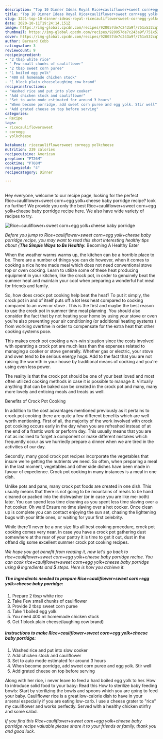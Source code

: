 ```yaml
---
description: "Top 10 Dinner Ideas Royal Rice+cauliflower+sweet corn+egg yolk+cheese baby porridge"
title: "Top 10 Dinner Ideas Royal Rice+cauliflower+sweet corn+egg yolk+cheese baby porridge"
slug: 3221-top-10-dinner-ideas-royal-ricecauliflowersweet-cornegg-yolkcheese-baby-porridge
date: 2020-10-11T19:24:14.151Z
image: https://img-global.cpcdn.com/recipes/920057de7c243a9f/751x532cq70/ricecauliflowersweet-cornegg-yolkcheese-baby-porridge-recipe-main-photo.jpg
thumbnail: https://img-global.cpcdn.com/recipes/920057de7c243a9f/751x532cq70/ricecauliflowersweet-cornegg-yolkcheese-baby-porridge-recipe-main-photo.jpg
cover: https://img-global.cpcdn.com/recipes/920057de7c243a9f/751x532cq70/ricecauliflowersweet-cornegg-yolkcheese-baby-porridge-recipe-main-photo.jpg
author: Bernard Cobb
ratingvalue: 3
reviewcount: 9
recipeingredient:
- "2 tbsp white rice"
- " Few small chunks of cauliflower"
- "2 tbsp sweet corn puree"
- "1 boiled egg yolk"
- "400 ml homemade chicken stock"
- "1 block plain cheeselaughing cow brand"
recipeinstructions:
- "Washed rice and put into slow cooker"
- "Add chicken stock and cauliflower"
- "Set to auto mode estimated for around 3 hours"
- "When become porridge, add sweet corn puree and egg yolk. Stir well"
- "Add grated cheese on top before serving"
categories:
- Recipe
tags:
- ricecauliflowersweet
- cornegg
- yolkcheese

katakunci: ricecauliflowersweet cornegg yolkcheese 
nutrition: 239 calories
recipecuisine: American
preptime: "PT26M"
cooktime: "PT60M"
recipeyield: "4"
recipecategory: Dinner

---
```

<br>
Hey everyone, welcome to our recipe page, looking for the perfect Rice+cauliflower+sweet corn+egg yolk+cheese baby porridge recipe? look no further! We provide you only the best Rice+cauliflower+sweet corn+egg yolk+cheese baby porridge recipe here. We also have wide variety of recipes to try.
<br>


![Rice+cauliflower+sweet corn+egg yolk+cheese baby porridge](https://img-global.cpcdn.com/recipes/920057de7c243a9f/751x532cq70/ricecauliflowersweet-cornegg-yolkcheese-baby-porridge-recipe-main-photo.jpg)

<i>Before you jump to Rice+cauliflower+sweet corn+egg yolk+cheese baby porridge recipe, you may want to read this short interesting healthy tips about {<strong>The Simple Ways to Be Healthy</strong>.</i>
Becoming A Healthy Eater


When the weather warms warms up, the kitchen can be a horrible place to be. There are a number of things you can do however, when it comes to cooking a nice home made meal which does not need conventional stove top or oven cooking. Learn to utilize some of these heat producing equipment in your kitchen, like the crock pot, in order to genuinely beat the summer heat and maintain your cool when preparing a wonderful hot meal for friends and family.

So, how does crock pot cooking help beat the heat? To put it simply, the crock pot in and of itself puts off a lot less heat compared to cooking compared to an oven or stove . This is the first and maybe the best reason to use the crock pot in summer time meal planning. You should also consider the fact that by not heating your home by using your stove or oven you're also preventing your air conditioning (or additional heating systems ) from working overtime in order to compensate for the extra heat that other cooking systems pose.

This makes crock pot cooking a win-win situation since the costs involved with operating a crock pot are much less than the expenses related to managing a cooker or stove generally. Whether gas or electric, your stove and oven tend to be serious energy hogs. Add to the fact that you are not raising the warmth in your house by traditional means of cooking and you're using even less power.

 The reality is that the crock pot should be one of your best loved and most often utilized cooking methods in case it is possible to manage it.  Virtually anything that can be baked can be created in the crock pot and many, many more lovely and enticing meals and treats as well.

Benefits of Crock Pot Cooking

In addition to the cost advantages mentioned previously as it pertains to crock pot cooking there are quite a few different benefits which are well worth mentioning. First of all, the majority of the work involved with crock pot cooking occurs early in the day when you are refreshed instead of at the end of a frantic work or perform day. This usually means that you are not as inclined to forget a component or make different mistakes which frequently occur as we hurriedly prepare a dinner when we are tired in the activities of our day.

Secondly, many good crock pot recipes incorporate the vegetables that insure we're getting the nutrients we need. So often, when preparing a meal in the last moment, vegetables and other side dishes have been made in favour of expedience. Crock pot cooking in many instances is a meal in one dish.

 Unlike pots and pans, many crock pot foods are created in one dish. This usually means that there is not going to be mountains of meals to be hand cleaned or packed into the dishwasher (or in case you are like me-both) later. You can spend less time cleaning as you spent less time slaving over a hot cooker. Oh wait! Ensure no time slaving over a hot cooker. Once clean up is complete you can contact enjoying the sun set, chasing the lightening bugs with your little ones, or waiting for your first celebrity.

While there'll never be a one size fits all best cooking procedure, crock pot cooking comes very near. In case you have a crock pot gathering dust somewhere at the rear of your pantry it is time to get it out, dust in the offand dig some excellent summer crock pot cooking recipes.


<i>We hope you got benefit from reading it, now let's go back to rice+cauliflower+sweet corn+egg yolk+cheese baby porridge recipe. You can cook rice+cauliflower+sweet corn+egg yolk+cheese baby porridge using <strong>6</strong> ingredients and <strong>5</strong> steps. Here is how you achieve it.
</i>

##### The ingredients needed to prepare Rice+cauliflower+sweet corn+egg yolk+cheese baby porridge:

1. Prepare 2 tbsp white rice
1. Take  Few small chunks of cauliflower
1. Provide 2 tbsp sweet corn puree
1. Take 1 boiled egg yolk
1. You need 400 ml homemade chicken stock
1. Get 1 block plain cheese(laughing cow brand)


##### Instructions to make Rice+cauliflower+sweet corn+egg yolk+cheese baby porridge:

1. Washed rice and put into slow cooker
1. Add chicken stock and cauliflower
1. Set to auto mode estimated for around 3 hours
1. When become porridge, add sweet corn puree and egg yolk. Stir well
1. Add grated cheese on top before serving


Along with her rice, i never leave to feed a hard boiled egg yolk to her. How to introduce solid food to your baby: Read this How to sterilize baby feeding bowls: Start by sterilizing the bowls and spoons which you are going to feed your baby. Cauliflower rice is a great low-calorie dish to have in your arsenal especially if you are eating low-carb. I use a cheese grater to &#34;rice&#34; my cauliflower and works perfectly. Served with a healthy chicken stirfry and some salad. 

<i>If you find this Rice+cauliflower+sweet corn+egg yolk+cheese baby porridge recipe valuable please share it to your friends or family, thank you and good luck.</i>

